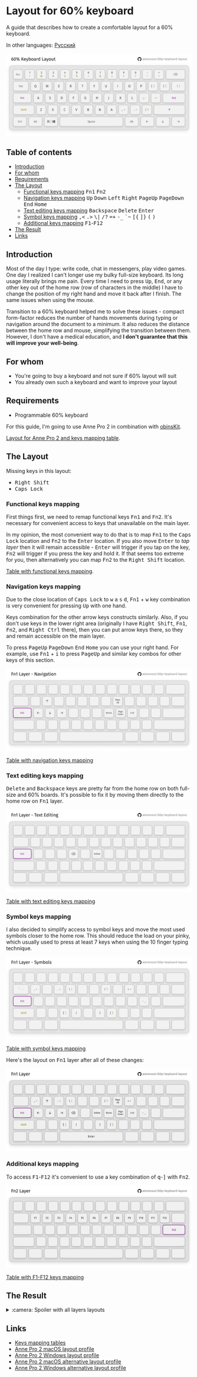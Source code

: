 # Layout for 60% keyboard

A guide that describes how to create a comfortable layout for a 60% keyboard.

In other languages: [Русский](./README_ru.md)

![Keyboard layout](img/main-layer.png)

## Table of contents

* [Introduction](#introduction)
* [For whom](#for-whom)
* [Requirements](#requirements)
* [The Layout](#the-layout)
    * [Functional keys mapping](#functional-keys-mapping)
    <kbd>Fn1</kbd> <kbd>Fn2</kbd>
    * [Navigation keys mapping](#navigation-keys-mapping)
    <kbd>Up</kbd> <kbd>Down</kbd> <kbd>Left</kbd> <kbd>Right</kbd> <kbd>PageUp</kbd>
    <kbd>PageDown</kbd> <kbd>End</kbd> <kbd>Home</kbd>
    * [Text editing keys mapping](#text-editing-keys-mapping)
    <kbd>Backspace</kbd> <kbd>Delete</kbd> <kbd>Enter</kbd>
    * [Symbol keys mapping](#symbol-keys-mapping)
    <kbd>,&lt;</kbd> <kbd>.&gt;</kbd> <kbd>\\&#124;</kbd> <kbd>/?</kbd>
    <kbd>=+</kbd> <kbd>-_</kbd> <kbd>\`~</kbd> <kbd>\[\{</kbd>
    <kbd>\]\}</kbd> <kbd>\(</kbd> <kbd>\)</kbd>
    * [Additional keys mapping](#additional-keys-mapping)
    <kbd>F1</kbd>-<kbd>F12</kbd>
* [The Result](#the-result)   
* [Links](#links)

## Introduction

Most of the day I type: write code, chat in messengers, play video games. One day I realized I can't longer use my
bulky full-size keyboard. Its long usage literally brings me pain. Every time I need to press <kbd>Up</kbd>,
<kbd>End</kbd>, or any other key out of the home row (row of characters in the middle) I have to change the position
of my right hand and move it back after I finish. The same issues when using the mouse.

Transition to a 60% keyboard helped me to solve these issues - compact form-factor reduces the number of hands movements
during typing or navigation around the document to a minimum. It also reduces the distance between the home row and mouse, simplifying the transition between them. However, I don't have a medical education, and **I don't guarantee that this will improve your well-being**.

## For whom

* You're going to buy a keyboard and not sure if 60% layout will suit
* You already own such a keyboard and want to improve your layout

## Requirements

* Programmable 60% keyboard

For this guide, I'm going to use Anne Pro 2 in combination with [obinsKit](http://en.obins.net/obinskit).

[Layout for Anne Pro 2 and keys mapping table](#links).

## The Layout

Missing keys in this layout:

* <kbd>Right Shift</kbd>
* <kbd>Caps Lock</kbd>

### Functional keys mapping

First things first, we need to remap functional keys <kbd>Fn1</kbd> and <kbd>Fn2</kbd>. It's necessary for
convenient access to keys that unavailable on the main layer.

In my opinion, the most convenient way to do that is to map <kbd>Fn1</kbd> to the <kbd>Caps Lock</kbd> location and
<kbd>Fn2</kbd> to the <kbd>Enter</kbd> location. If you also move <kbd>Enter</kbd> to *tap layer* then it
will remain accessible - <kbd>Enter</kbd> will trigger if you tap on the key, <kbd>Fn2</kbd> will trigger if you press
the key and hold it. If that seems too extreme for you, then alternatively you can map <kbd>Fn2</kbd> to the <kbd>Right Shift</kbd> location.

[Table with functional keys mapping](./layout_table.md#functional-keys-mapping).
 
### Navigation keys mapping

Due to the close location of <kbd>Caps Lock</kbd> to <kbd>w</kbd> <kbd>a</kbd> <kbd>s</kbd> <kbd>d</kbd>,
<kbd>Fn1</kbd> + <kbd>w</kbd> key combination is very convenient for pressing <kbd>Up</kbd> with one hand.

Keys combination for the other arrow keys constructs similarly. Also, if you don't use keys in the lower right area
(originally I have <kbd>Right Shift</kbd>, <kbd>Fn1</kbd>, <kbd>Fn2</kbd>, and <kbd>Right Ctrl</kbd> there), then you
can put arrow keys there, so they and remain accessible on the main layer.

To press <kbd>PageUp</kbd> <kbd>PageDown</kbd> <kbd>End</kbd> <kbd>Home</kbd> you can use your right hand. For example,
use <kbd>Fn1</kbd> + <kbd>i</kbd> to press <kbd>PageUp</kbd> and similar key combos for other keys of this section.

![Navigation keys mapping](./img/navigation.png)

[Table with navigation keys mapping](layout_table.md#navigation-keys-mapping)

### Text editing keys mapping

<kbd>Delete</kbd> and <kbd>Backspace</kbd> keys are pretty far from the home row on both full-size and 60% boards.
It's possible to fix it by moving them directly to the home row on <kbd>Fn1</kbd> layer.

![Text editing keys mapping](./img/text-editing.png)

[Table with text editing keys mapping](layout_table.md#text-editing-keys-mapping)

### Symbol keys mapping

I also decided to simplify access to symbol keys and move the most used symbols closer to the home row. This should
reduce the load on your pinky, which usually used to press at least 7 keys when using the 10 finger typing technique.

![Symbol keys mapping](./img/symbols.png)

[Table with symbol keys mapping](layout_table.md#symbol-keys-mapping)

Here's the layout on <kbd>Fn1</kbd> layer after all of these changes:

![Fn1 layer layout](./img/fn1-layer.png)

### Additional keys mapping

To access <kbd>F1</kbd>-<kbd>F12</kbd> it's convenient to use a key combination of <kbd>q</kbd>-<kbd>]</kbd> with <kbd>Fn2</kbd>.

![F1-F12 keys mapping](./img/fn2-layer.png)

[Table with F1-F12 keys mapping](layout_table.md#additional-keys-mapping)

## The Result

<details>
  <summary>:camera: Spoiler with all layers layouts</summary>
  
  <br>
  
  ![Main layer keys mapping](/img/main-layer.png)
  ![Fn1 layer keys mapping](/img/fn1-layer.png)
  ![Fn2 layer keys mapping](/img/fn2-layer.png)
  ![Tap layer keys mapping](/img/tap-layer.png)
</details>

## Links

* [Keys mapping tables](layout_table.md)
* [Anne Pro 2 macOS layout profile](https://github.com/astronautr/60p-keyboard-layout/releases/download/v1.1.0/ap2_macOS.json)
* [Anne Pro 2 Windows layout profile](https://github.com/astronautr/60p-keyboard-layout/releases/download/v1.1.0/ap2_Windows.json)
* [Anne Pro 2 macOS alternative layout profile](https://github.com/astronautr/60p-keyboard-layout/releases/download/v1.1.0/ap2_macOS_alternative.json)
* [Anne Pro 2 Windows alternative layout profile](https://github.com/astronautr/60p-keyboard-layout/releases/download/v1.1.0/ap2_Windows_alternative.json)
